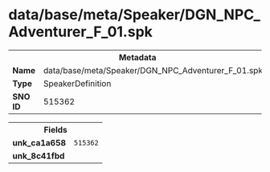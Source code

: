 <h1>data/base/meta/Speaker/DGN_NPC_Adventurer_F_01.spk</h1><table><tr><th colspan="100%">Metadata</th></tr><tr><td><b>Name</b></td><td>data/base/meta/Speaker/DGN_NPC_Adventurer_F_01.spk</td></tr><tr><td><b>Type</b></td><td>SpeakerDefinition</td></tr><tr><td><b>SNO ID</b></td><td>515362</td></tr></table>

<table><tr><th colspan="100%">Fields</th></tr><tr><td><b>unk_ca1a658</b></td><td><code>515362</code></td></tr><tr><td><b>unk_8c41fbd</b></td><td></td></tr></table>

